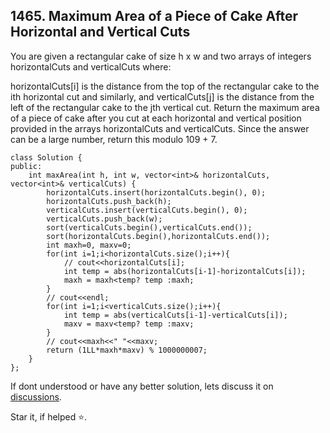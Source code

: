 ## 1465. Maximum Area of a Piece of Cake After Horizontal and Vertical Cuts

You are given a rectangular cake of size h x w and two arrays of integers horizontalCuts and verticalCuts where:

horizontalCuts[i] is the distance from the top of the rectangular cake to the ith horizontal cut and similarly, and
verticalCuts[j] is the distance from the left of the rectangular cake to the jth vertical cut.
Return the maximum area of a piece of cake after you cut at each horizontal and vertical position provided in the arrays horizontalCuts and verticalCuts. Since the answer can be a large number, return this modulo 109 + 7.

```
class Solution {
public:
    int maxArea(int h, int w, vector<int>& horizontalCuts, vector<int>& verticalCuts) {
        horizontalCuts.insert(horizontalCuts.begin(), 0);  
        horizontalCuts.push_back(h);        
        verticalCuts.insert(verticalCuts.begin(), 0);
        verticalCuts.push_back(w);
        sort(verticalCuts.begin(),verticalCuts.end());
        sort(horizontalCuts.begin(),horizontalCuts.end());
        int maxh=0, maxv=0;
        for(int i=1;i<horizontalCuts.size();i++){
            // cout<<horizontalCuts[i];
            int temp = abs(horizontalCuts[i-1]-horizontalCuts[i]);
            maxh = maxh<temp? temp :maxh;
        }
        // cout<<endl;
        for(int i=1;i<verticalCuts.size();i++){
            int temp = abs(verticalCuts[i-1]-verticalCuts[i]);
            maxv = maxv<temp? temp :maxv;
        }
        // cout<<maxh<<" "<<maxv;
        return (1LL*maxh*maxv) % 1000000007;
    }
};
```

If dont understood or have any better solution, lets discuss it on [discussions](https://github.com/Jimmy5467/CP/discussions). 

Star it, if helped ⭐.
